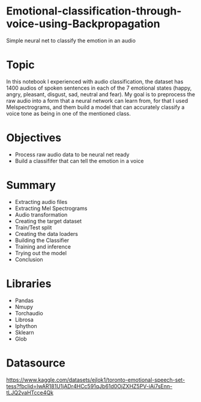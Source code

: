 # Emotional-classification-through-voice-using-Backpropagation
Simple neural net to classify the emotion in an audio


# Topic
In this notebook I experienced with audio classification, the dataset has 1400 audios of spoken sentences in each of the 7 emotional states (happy, angry, pleasant, disgust, sad, 
neutral and fear). My goal is to preprocess the raw audio into a form that a neural network can learn from, for that I used Melspectrograms, and them build a model that can accurately
classify a voice tone as being in one of the mentioned class.


# Objectives
- Process raw audio data to be neural net ready
- Build a classififer that can tell the emotion in a voice

# Summary

- Extracting audio files
- Extracting Mel Spectrograms
- Audio transformation
- Creating the target dataset
- Train/Test split
- Creating the data loaders
- Building the Classifier
- Training and inference
- Trying out the model
- Conclusion


# Libraries
- Pandas
- Nmupy
- Torchaudio
- Librosa
- Iphython
- Sklearn
- Glob

# Datasource
https://www.kaggle.com/datasets/ejlok1/toronto-emotional-speech-set-tess?fbclid=IwAR181U1jADr4HCc591qJb61d0OjZXHZ5PV-iAi7sEnn-tLJQ2vaHTcce4Qk
